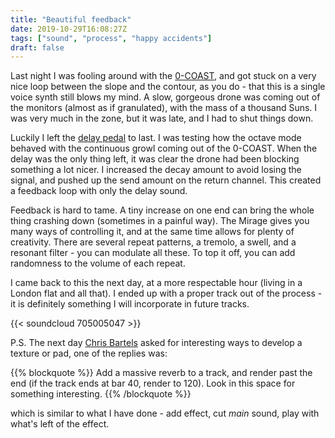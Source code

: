 ```yaml
---
title: "Beautiful feedback"
date: 2019-10-29T16:08:27Z
tags: ["sound", "process", "happy accidents"]
draft: false
---
```


Last night I was fooling around with the [0-COAST][ohcoast], and got stuck
on a very nice loop between the slope and the contour, as you do -
that this is a single voice synth still blows my mind. A slow, gorgeous drone
was coming out of the monitors (almost as if granulated), with the mass of
a thousand Suns. I was very much in the zone, but it was late, and I had
to shut things down.

[ohcoast]: http://makenoisemusic.com/synthesizers/ohcoast

<!--more-->

Luckily I left the [delay pedal][mirage] to last. I was testing how the
octave mode behaved with the continuous growl coming out of the 0-COAST.
When the delay was the only thing left, it was clear the drone had been
blocking something a lot nicer. I increased the decay amount to avoid losing
the signal, and pushed up the send amount on the return channel.
This created a feedback loop with only the delay sound.

[mirage]: https://redshifteffects.com/product/mirage

Feedback is hard to tame. A tiny increase on one end can bring the whole thing
crashing down (sometimes in a painful way). The Mirage gives you many ways
of controlling it, and at the same time allows for plenty of creativity.
There are several repeat patterns, a tremolo, a swell, and a resonant filter -
you can modulate all these. To top it off, you can add randomness to the volume
of each repeat.

I came back to this the next day, at a more respectable hour (living in
a London flat and all that). I ended up with a proper track out of the process -
it is definitely something I will incorporate in future tracks.

{{< soundcloud 705005047 >}}

P.S. The next day [Chris Bartels][chris_bartels] asked for interesting ways
to develop a texture or pad, one of the replies was:

{{% blockquote %}}
Add a massive reverb to a track, and render past the end (if the track ends at
bar 40, render to 120). Look in this space for something interesting.
{{% /blockquote %}}

which is similar to what I have done - add effect, cut _main_ sound,
play with what's left of the effect.

[chris_bartels]: https://www.instagram.com/chris_bartels/
